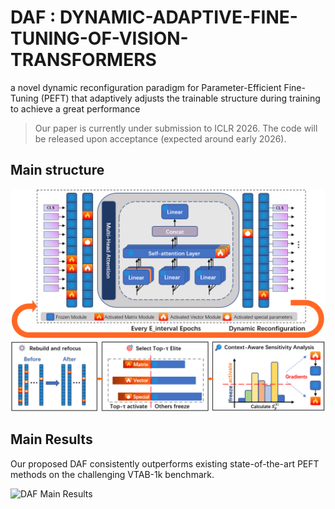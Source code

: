 # DAF : DYNAMIC-ADAPTIVE-FINE-TUNING-OF-VISION-TRANSFORMERS
a novel dynamic reconfiguration paradigm for Parameter-Efficient Fine-Tuning (PEFT) that adaptively adjusts the trainable structure during training to achieve a great performance
> Our paper is currently under submission to ICLR 2026. The code will be released upon acceptance (expected around early 2026).




## Main structure
![DAF Main Structure](DAF_framework.png)


## Main Results

Our proposed DAF consistently outperforms existing state-of-the-art PEFT methods on the challenging VTAB-1k benchmark.

![DAF Main Results](DAF_result.png)






